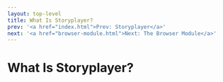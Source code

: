 ```yaml
---
layout: top-level
title: What Is Storyplayer?
prev: '<a href="index.html">Prev: Storyplayer</a>'
next: '<a href="browser-module.html">Next: The Browser Module</a>'
---
```


# What Is Storyplayer?